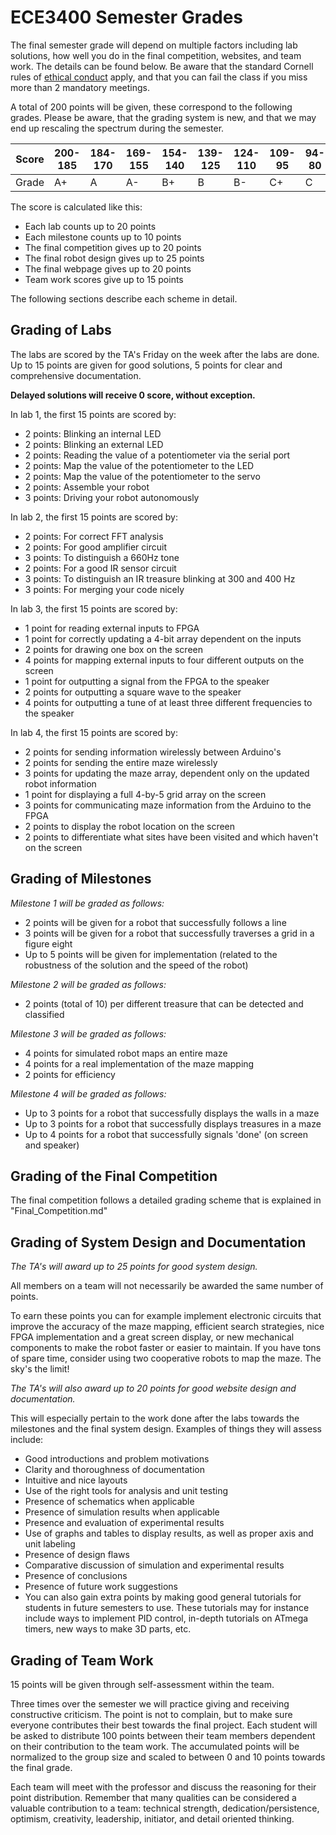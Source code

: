 # ECE3400 Semester Grades

The final semester grade will depend on multiple factors including lab solutions, how well you do in the final competition, websites, and team work. The details can be found below. Be aware that the standard Cornell rules of [ethical conduct](https://www.dfa.cornell.edu/sites/default/files/policy/vol4_6.pdf) apply, and that you can fail the class if you miss more than 2 mandatory meetings.

A total of 200 points will be given, these correspond to the following grades. Please be aware, that the grading system is new, and that we may end up rescaling the spectrum during the semester.

Score | 200-185 | 184-170 | 169-155 | 154-140 | 139-125 | 124-110 | 109-95 | 94-80 | 79-65 | 64-50 | 49-35 | 34-20 | 19-0
----- | --------|---------|---------|---------|---------|---------|--------|-------|-------|-------|-------|-------|-------
Grade	|    A+   |    A    |    A-   |    B+   |    B    |    B-   |  C+    |   C   |   C-  |  D+   |   D   |  D-   |   F 

The score is calculated like this:

* Each lab counts up to 20 points
* Each milestone counts up to 10 points
* The final competition gives up to 20 points 
* The final robot design gives up to 25 points
* The final webpage gives up to 20 points
* Team work scores give up to 15 points

The following sections describe each scheme in detail.

## Grading of Labs

The labs are scored by the TA's Friday on the week after the labs are done. Up to 15 points are given for good solutions, 5 points for clear and comprehensive documentation.

**Delayed solutions will receive 0 score, without exception.** 

In lab 1, the first 15 points are scored by:

* 2 points: Blinking an internal LED
* 2 points: Blinking an external LED
* 2 points: Reading the value of a potentiometer via the serial port
* 2 points: Map the value of the potentiometer to the LED
* 2 points: Map the value of the potentiometer to the servo
* 2 points: Assemble your robot
* 3 points: Driving your robot autonomously

In lab 2, the first 15 points are scored by:

* 2 points: For correct FFT analysis
* 2 points: For good amplifier circuit
* 3 points: To distinguish a 660Hz tone
* 2 points: For a good IR sensor circuit
* 3 points: To distinguish an IR treasure blinking at 300 and 400 Hz
* 3 points: For merging your code nicely

In lab 3, the first 15 points are scored by:

* 1 point for reading external inputs to FPGA
* 1 point for correctly updating a 4-bit array dependent on the inputs
* 2 points for drawing one box on the screen
* 4 points for mapping external inputs to four different outputs on the screen
* 1 point for outputting a signal from the FPGA to the speaker
* 2 points for outputting a square wave to the speaker
* 4 points for outputting a tune of at least three different frequencies to the speaker

In lab 4, the first 15 points are scored by:

* 2 points for sending information wirelessly between Arduino's
* 2 points for sending the entire maze wirelessly
* 3 points for updating the maze array, dependent only on the updated robot information
* 1 point for displaying a full 4-by-5 grid array on the screen
* 3 points for communicating maze information from the Arduino to the FPGA
* 2 points to display the robot location on the screen
* 2 points to differentiate what sites have been visited and which haven't on the screen

## Grading of Milestones

_Milestone 1 will be graded as follows:_

* 2 points will be given for a robot that successfully follows a line
* 3 points will be given for a robot that successfully traverses a grid in a figure eight
* Up to 5 points will be given for implementation (related to the robustness of the solution and the speed of the robot)

_Milestone 2 will be graded as follows:_

* 2 points (total of 10) per different treasure that can be detected and classified

_Milestone 3 will be graded as follows:_

* 4 points for simulated robot maps an entire maze
* 4 points for a real implementation of the maze mapping
* 2 points for efficiency

_Milestone 4 will be graded as follows:_

* Up to 3 points for a robot that successfully displays the walls in a maze
* Up to 3 points for a robot that successfully displays treasures in a maze
* Up to 4 points for a robot that successfully signals 'done' (on screen and speaker)

## Grading of the Final Competition

The final competition follows a detailed grading scheme that is explained in "Final_Competition.md"

## Grading of System Design and Documentation

_The TA's will award up to 25 points for good system design._

All members on a team will not necessarily be awarded the same number of points.

To earn these points you can for example implement electronic circuits that improve the accuracy of the maze mapping, efficient search strategies, nice FPGA implementation and a great screen display, or new mechanical components to make the robot faster or easier to maintain. If you have tons of spare time, consider using two cooperative robots to map the maze. The sky's the limit!

_The TA's will also award up to 20 points for good website design and documentation._

This will especially pertain to the work done after the labs towards the milestones and the final system design. Examples of things they will assess include:

* Good introductions and problem motivations
* Clarity and thoroughness of documentation
* Intuitive and nice layouts
*	Use of the right tools for analysis and unit testing
* Presence of schematics when applicable
* Presence of simulation results when applicable
* Presence and evaluation of experimental results
* Use of graphs and tables to display results, as well as proper axis and unit labeling
* Presence of design flaws
* Comparative discussion of simulation and experimental results
* Presence of conclusions
* Presence of future work suggestions
* You can also gain extra points by making good general tutorials for students in future semesters to use. These tutorials may for instance include ways to implement PID control, in-depth tutorials on ATmega timers, new ways to make 3D parts, etc. 

## Grading of Team Work 

15 points will be given through self-assessment within the team.

Three times over the semester we will practice giving and receiving constructive criticism. The point is not to complain, but to make sure everyone contributes their best towards the final project. Each student will be asked to distribute 100 points between their team members dependent on their contribution to the team work. The accumulated points will be normalized to the group size and scaled to between 0 and 10 points towards the final grade.

Each team will meet with the professor and discuss the reasoning for their point distribution. Remember that many qualities can be considered a valuable contribution to a team: technical strength, dedication/persistence, optimism, creativity, leadership, initiator, and detail oriented thinking.




